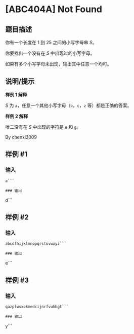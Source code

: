 # [ABC404A] Not Found

## 题目描述

你有一个长度在 $1$ 到 $25$ 之间的小写字母串 $S$。

你要找出一个没有在 $S$ 中出现过的小写字母。

如果有多个小写字母未出现，输出其中任意一个均可。

## 说明/提示

**样例 1 解释**

$S$ 为 `a`，任意一个其他小写字母（`b`，`c`，`z` 等）都是正确的答案。

**样例 2 解释**

唯二没有在 $S$ 中出现的字符是 `e` 和 `g`。

By chenxi2009

## 样例 #1

### 输入

```
a```

### 输出

```
d```

## 样例 #2

### 输入

```
abcdfhijklmnopqrstuvwxyz```

### 输出

```
e```

## 样例 #3

### 输入

```
qazplwsxokmedcijnrfvuhbgt```

### 输出

```
y```

